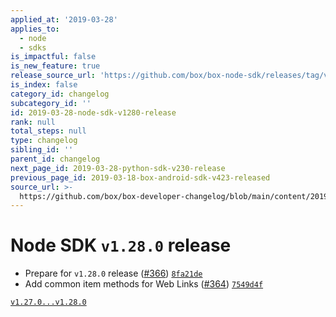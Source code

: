 ```yaml
---
applied_at: '2019-03-28'
applies_to:
  - node
  - sdks
is_impactful: false
is_new_feature: true
release_source_url: 'https://github.com/box/box-node-sdk/releases/tag/v1.28.0'
is_index: false
category_id: changelog
subcategory_id: ''
id: 2019-03-28-node-sdk-v1280-release
rank: null
total_steps: null
type: changelog
sibling_id: ''
parent_id: changelog
next_page_id: 2019-03-28-python-sdk-v230-release
previous_page_id: 2019-03-18-box-android-sdk-v423-released
source_url: >-
  https://github.com/box/box-developer-changelog/blob/main/content/2019/03-28-node-sdk-v1280-release.md
---
```

# Node SDK `v1.28.0` release

- Prepare for `v1.28.0` release ([#366](https://github.com/box/box-node-sdk/pull/366))  [`8fa21de`](https://github.com/box/box-node-sdk/commit/8fa21de)
- Add common item methods for Web Links ([#364](https://github.com/box/box-node-sdk/pull/364))  [`7549d4f`](https://github.com/box/box-node-sdk/commit/7549d4f)

[`v1.27.0...v1.28.0`](https://github.com/box/box-node-sdk/compare/`v1.27.0...v1.28.0`)